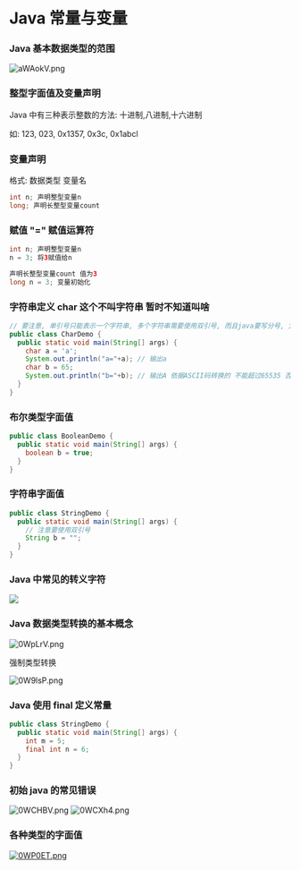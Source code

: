 # Java 常量与变量

### Java 基本数据类型的范围

![aWAokV.png](https://s1.ax1x.com/2020/08/07/aWAokV.png)

### 整型字面值及变量声明

Java 中有三种表示整数的方法: 十进制,八进制,十六进制

如: 123, 023, 0x1357, 0x3c, 0x1abcl

### 变量声明

格式: 数据类型 变量名

```java
int n; 声明整型变量n
long; 声明长整型变量count
```

### 赋值 "=" 赋值运算符

```java
int n; 声明整型变量n
n = 3; 将3赋值给n

声明长整型变量count 值为3
long n = 3; 变量初始化
```

### 字符串定义 char 这个不叫字符串 暂时不知道叫啥

```java
// 要注意, 单引号只能表示一个字符串, 多个字符串需要使用双引号, 而且java要写分号, 太鸡巴扯淡
public class CharDemo {
  public static void main(String[] args) {
    char a = 'a';
    System.out.println("a="+a); // 输出a
    char b = 65;
    System.out.println("b="+b); // 输出A 依据ASCII码转换的 不能超过65535 否则要强转字符串
  }
}
```

### 布尔类型字面值

```java
public class BooleanDemo {
  public static void main(String[] args) {
    boolean b = true;
  }
}
```

### 字符串字面值

```java
public class StringDemo {
  public static void main(String[] args) {
    // 注意要使用双引号
    String b = "";
  }
}
```

### Java 中常见的转义字符

![](https://img.mukewang.com/5ed1bbee0001068c05000479.jpg)

### Java 数据类型转换的基本概念

![0WpLrV.png](https://s1.ax1x.com/2020/10/12/0WpLrV.png)

强制类型转换

![0W9lsP.png](https://s1.ax1x.com/2020/10/12/0W9lsP.png)

### Java 使用 final 定义常量

```java
public class StringDemo {
  public static void main(String[] args) {
    int m = 5;
    final int n = 6;
  }
}
```

### 初始 java 的常见错误

![0WCHBV.png](https://s1.ax1x.com/2020/10/12/0WCHBV.png)
![0WCXh4.png](https://s1.ax1x.com/2020/10/12/0WCXh4.png)

### 各种类型的字面值

[![0WP0ET.png](https://s1.ax1x.com/2020/10/12/0WP0ET.png)](https://imgchr.com/i/0WP0ET)
